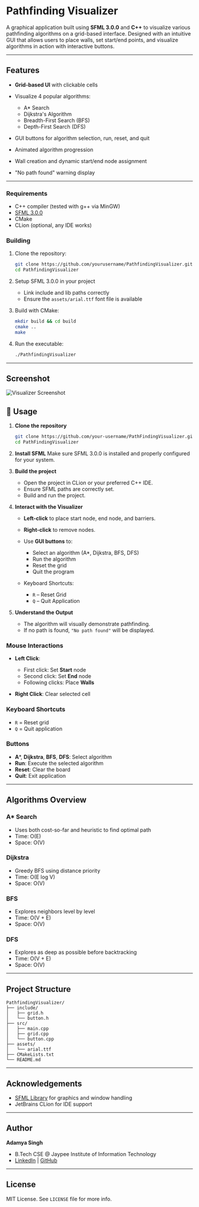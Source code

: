 # Pathfinding Visualizer

A graphical application built using **SFML 3.0.0** and **C++** to visualize various pathfinding algorithms on a grid-based interface. Designed with an intuitive GUI that allows users to place walls, set start/end points, and visualize algorithms in action with interactive buttons.

---

## Features

* **Grid-based UI** with clickable cells
* Visualize 4 popular algorithms:

  * A\* Search
  * Dijkstra's Algorithm
  * Breadth-First Search (BFS)
  * Depth-First Search (DFS)
* GUI buttons for algorithm selection, run, reset, and quit
* Animated algorithm progression
* Wall creation and dynamic start/end node assignment
* "No path found" warning display

---

### Requirements

* C++ compiler (tested with g++ via MinGW)
* [SFML 3.0.0](https://www.sfml-dev.org/download.php)
* CMake
* CLion (optional, any IDE works)

### Building

1. Clone the repository:

   ```bash
   git clone https://github.com/yourusername/PathfindingVisualizer.git
   cd PathfindingVisualizer
   ```

2. Setup SFML 3.0.0 in your project

   * Link include and lib paths correctly
   * Ensure the `assets/arial.ttf` font file is available

3. Build with CMake:

   ```bash
   mkdir build && cd build
   cmake ..
   make
   ```

4. Run the executable:

   ```bash
   ./PathfindingVisualizer
   ```

---

## Screenshot

![Visualizer Screenshot](assets/Screenshot.png)


## 🚀 Usage

1. **Clone the repository**

   ```bash
   git clone https://github.com/your-username/PathFindingVisualizer.git
   cd PathFindingVisualizer
   ```

2. **Install SFML**
   Make sure SFML 3.0.0 is installed and properly configured for your system.

3. **Build the project**

   * Open the project in CLion or your preferred C++ IDE.
   * Ensure SFML paths are correctly set.
   * Build and run the project.

4. **Interact with the Visualizer**

   * **Left-click** to place start node, end node, and barriers.
   * **Right-click** to remove nodes.
   * Use **GUI buttons** to:

     * Select an algorithm (A\*, Dijkstra, BFS, DFS)
     * Run the algorithm
     * Reset the grid
     * Quit the program
   * Keyboard Shortcuts:

     * `R` – Reset Grid
     * `Q` – Quit Application

5. **Understand the Output**

   * The algorithm will visually demonstrate pathfinding.
   * If no path is found, `"No path found"` will be displayed.


### Mouse Interactions

* **Left Click**:

  * First click: Set **Start** node
  * Second click: Set **End** node
  * Following clicks: Place **Walls**
* **Right Click**: Clear selected cell

### Keyboard Shortcuts

* `R` = Reset grid
* `Q` = Quit application

### Buttons

* **A**\*, **Dijkstra**, **BFS**, **DFS**: Select algorithm
* **Run**: Execute the selected algorithm
* **Reset**: Clear the board
* **Quit**: Exit application

---

## Algorithms Overview

### A\* Search

* Uses both cost-so-far and heuristic to find optimal path
* Time: O(E)
* Space: O(V)

### Dijkstra

* Greedy BFS using distance priority
* Time: O(E log V)
* Space: O(V)

### BFS

* Explores neighbors level by level
* Time: O(V + E)
* Space: O(V)

### DFS

* Explores as deep as possible before backtracking
* Time: O(V + E)
* Space: O(V)

---

## Project Structure

```
PathfindingVisualizer/
├── include/
│   ├── grid.h
│   └── button.h
├── src/
│   ├── main.cpp
│   ├── grid.cpp
│   └── button.cpp
├── assets/
│   └── arial.ttf
├── CMakeLists.txt
└── README.md
```

---

## Acknowledgements

* [SFML Library](https://www.sfml-dev.org/) for graphics and window handling
* JetBrains CLion for IDE support
---

## Author

**Adamya Singh**

* B.Tech CSE @ Jaypee Institute of Information Technology
* [LinkedIn](https://www.linkedin.com/in/your-profile) | [GitHub](https://github.com/yourusername)

---

## License

MIT License. See `LICENSE` file for more info.
